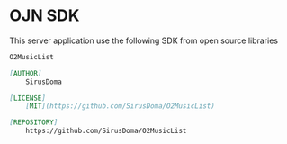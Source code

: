 ﻿# OJN SDK
This server application use the following SDK from open source libraries

```md
O2MusicList

[AUTHOR]
	SirusDoma

[LICENSE]
	[MIT](https://github.com/SirusDoma/O2MusicList)

[REPOSITORY]
	https://github.com/SirusDoma/O2MusicList
```